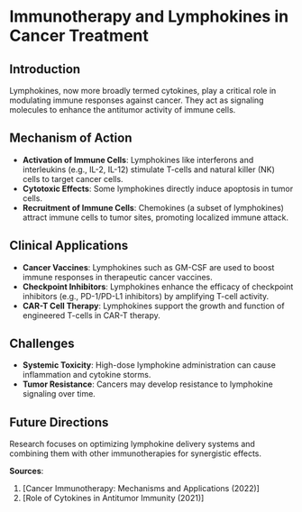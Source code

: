 # Immunotherapy and Lymphokines in Cancer Treatment

## Introduction
Lymphokines, now more broadly termed cytokines, play a critical role in modulating immune responses against cancer. They act as signaling molecules to enhance the antitumor activity of immune cells.

## Mechanism of Action
- **Activation of Immune Cells**: Lymphokines like interferons and interleukins (e.g., IL-2, IL-12) stimulate T-cells and natural killer (NK) cells to target cancer cells.
- **Cytotoxic Effects**: Some lymphokines directly induce apoptosis in tumor cells.
- **Recruitment of Immune Cells**: Chemokines (a subset of lymphokines) attract immune cells to tumor sites, promoting localized immune attack.

## Clinical Applications
- **Cancer Vaccines**: Lymphokines such as GM-CSF are used to boost immune responses in therapeutic cancer vaccines.
- **Checkpoint Inhibitors**: Lymphokines enhance the efficacy of checkpoint inhibitors (e.g., PD-1/PD-L1 inhibitors) by amplifying T-cell activity.
- **CAR-T Cell Therapy**: Lymphokines support the growth and function of engineered T-cells in CAR-T therapy.

## Challenges
- **Systemic Toxicity**: High-dose lymphokine administration can cause inflammation and cytokine storms.
- **Tumor Resistance**: Cancers may develop resistance to lymphokine signaling over time.

## Future Directions
Research focuses on optimizing lymphokine delivery systems and combining them with other immunotherapies for synergistic effects.

**Sources**: 
1. [Cancer Immunotherapy: Mechanisms and Applications (2022)]
2. [Role of Cytokines in Antitumor Immunity (2021)]